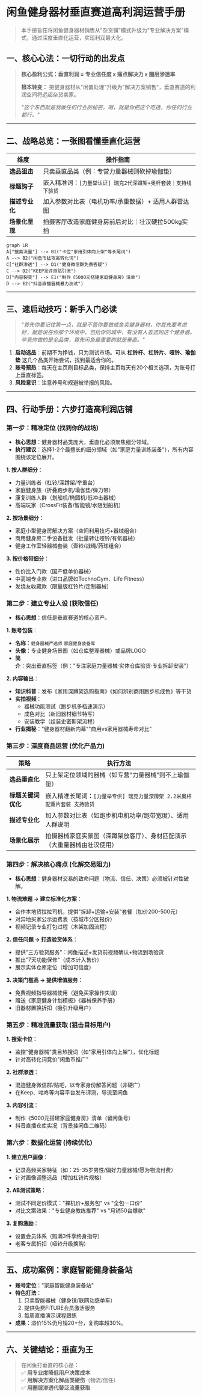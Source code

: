 # 闲鱼健身器材垂直赛道高利润运营手册

> 本手册旨在将闲鱼健身器材销售从"杂货铺"模式升级为"专业解决方案"模式，通过深度垂直化运营，实现利润最大化。

## 一、核心心法：一切行动的出发点

> **核心盈利公式：垂直利润 = 专业信任度 x 痛点解决力 x 圈层渗透率**
> 
> **根本转变：** 把健身器材从"闲置处理"升级为"解决方案销售"，垂直赛道的利润空间将远超杂货卖家。
>
> *"这个东西就是我做任何行业的秘密。嗯，就是你把这个吃透，你任何行业都行。"*

---

## 二、战略总览：一张图看懂垂直化运营

| 维度          | 操作指南                                                                 |
|---------------|-------------------------------------------------------------------------|
| **选品狙击**  | 只卖垂直品类（例：专营力量器械则砍掉瑜伽垫）                            |
| **标题钩子**  | 嵌入精准词：`[力量举认证] 瑞克2代深蹲架+奥杆套装｜支持线下验货`          |
| **描述专业化**| 加入参数对比表（电机功率/承重数据）+ 适用人群雷达图                     |
| **场景化呈现**| 拍摄客厅改造家庭健身房前后对比｜壮汉硬拉500kg实拍                        |

```mermaid
graph LR
A["搜索流量"] --> B1("卡位"家用引体向上架"等长尾词")
A --> B2("闲鱼币猛攻高转化词")
C["社群渗透"] --> D1("健身微信群免费答疑")
C --> D2("KEEP发评测贴引流")
D["内容裂变"] --> E1("制作《5000元搭建家庭健身房》清单")
D --> E2("抖音直播器械暴力测试")
```

---

## 三、速启动技巧：新手入门必读

> *"首先你要记住第一点，就是不管你要做咸鱼卖健身器材，你首先要考虑好，就是说在你那个环境中，包括你同城中，有没有人去选购这个健身器。毕竟你做的是全品类，首先闲鱼最重要的就是垂直。"*

1.  **启动选品**：前期不为挣钱，只为测试市场。可从 **杠铃杆、杠铃片、哑铃、瑜伽垫** 这几个品类开始尝试，找到最适合你的。
2.  **账号预热**：每天在主页刷目标品类，保持主页每天有20个相关选项，为账号打上垂直标签。
3.  **风险意识**：注意养号和规避被举报的风险。

---

## 四、行动手册：六步打造高利润店铺

### **第一步：精准定位 (找到你的战场)**

*   **核心思想**：健身器材品类庞大，垂直化必须聚焦细分领域。
*   **执行建议**：选择1-2个最擅长的细分领域（如"家庭力量训练装备"），所有内容围绕该定位展开。

**1. 按人群细分**：
   * 力量训练者（杠铃/深蹲架/举重台）
   * 家庭健身族（折叠跑步机/瑜伽垫/弹力带）
   * 康复训练人群（划船机/椭圆机/低冲击器械）
   * 高端玩家（CrossFit装备/智能镜/水阻划船机）

**2. 按场景细分**：
   * 家庭小型健身房解决方案（空间利用技巧+器械组合）
   * 商用健身房二手设备批发（批量转让哑铃/有氧器械）
   * 健身工作室轻器械套装（壶铃/战绳/药球组合）

**3. 按价格带细分**：
   * 性价比入门款（国产低单价器械）
   * 中高端专业款（进口品牌如TechnoGym、Life Fitness）
   * 发烧友收藏款（限量版杠铃片/定制器械）

### **第二步：建立专业人设 (获取信任)**

*   **核心思想**：信任是垂直赛道的核心资产。

**1. 账号包装**：
   * **名称**：`健身器械严选师` `家庭健身装备库`  
   * **头像**：专业健身场景图（如仓库整理器械）或品牌LOGO
   * **简介**：突出垂直标签（例："专注家庭力量器械·实体仓库验货·专业拆卸安装"）

**2. 内容输出**：
   * **知识科普**：发布《家用深蹲架选购指南》《如何辨别商用跑步机成色》等干货
   * **实拍视频**：
     * 器械功能测试（跑步机多档速演示）
     * 成色对比（新旧器材细节特写）
     * 安装教学（组装史密斯架流程）
   * **行业揭秘**："健身器材翻新内幕""商用vs家用器械寿命对比"

### **第三步：深度商品运营 (优化产品力)**

| **策略**          | **执行方法**                                                                 |
|--------------------|-----------------------------------------------------------------------------|
| **选品垂直化**     | 只上架定位领域的器械（如专营"力量器械"则不上瑜伽垫）                        |
| **标题关键词优化** | 嵌入精准长尾词：`[力量举专供] 瑞克力量深蹲架 2.2米奥杆 配重片套装 支持验货` |
| **描述专业化**     | 加入参数对比表（如跑步机电机功率/跑带宽度）、适用人群说明                   |
| **场景化展示**     | 拍摄器械家庭实景图（深蹲架放客厅）、身材匹配演示（大重量器械由壮汉使用）    |

### **第四步：解决核心痛点 (化解交易阻力)**

*   **核心思想**：健身器材交易的致命问题（物流、信任、决策）必须被针对性破解。

**1. 物流难题 → 建立标准化方案**：
   * 合作本地货拉拉司机，提供"拆卸+运输+安装"套餐（加价200-500元）
   * 对异地买家公示运费表（按城市分区报价）
   * 视频记录专业打包过程（木架加固流程）

**2. 信任问题 → 打造验货体系**：
   * 提供"三方验货服务"：闲鱼描述+发货前视频确认+物流到场验货
   * 推出"7天功能保修"（成本计入售价）
   * 展示实体仓库定位（增加可信度）

**3. 决策门槛高 → 提供增值服务**：
   * 免费视频指导器械使用（避免买家操作失误）
   * 赠送《家庭健身计划模板》《器械保养手册》
   * 旧器材置换折扣（吸引升级用户）

### **第五步：精准流量获取 (狙击目标用户)**

**1. 搜索卡位**：
   * 监控"健身器械"类目热搜词（如"家用引体向上架"），优化标题
   * 针对高转化词竞价"闲鱼币推广"

**2. 社群渗透**：
   * 混迹健身微信群/贴吧，以专家身份解答问题（非硬广）
   * 在Keep、咕咚等内容平台发布评测，导流至闲鱼

**3. 内容引流**：
   * 制作《5000元搭建家庭健身房》清单（留闲鱼号）
   * 抖音直播仓库实况（背景挂闲鱼二维码）

### **第六步：数据化运营 (持续优化)**

**1. 建立用户画像**：
   * 记录高频买家特征（如：25-35岁男性/偏好力量器械/愿为物流付费）
   * 针对画像调整选品（增加杠铃片规格）

**2. AB测试策略**：
   * 测试不同定价模式："裸机价+服务包" vs "全包一口价"
   * 对比文案效果："专业健身教练推荐" vs "月销50台爆款"

**3. 复购激励**：
   * 设置会员体系（购满3件享终身指导）
   * 老客专属折扣（哑铃升级换购）

---

## 五、成功案例：家庭智能健身装备站

*   **账号定位**："家庭智能健身装备站"  
*   **特色打法**：  
    1.  只卖智能器械（健身镜/联网动感单车）  
    2.  提供免费FITURE会员激活服务  
    3.  每周直播演示课程跟练  
*   **成果**：溢价15%仍月销20+台，复购率超30%。

---

## 六、关键结论：垂直为王

> 在闲鱼打垂直的核心是：  
> ✅ **用专业度降低用户决策成本**  
> ✅ **用解决方案化解品类硬伤**（物流/信任）  
> ✅ **用圈层渗透代替泛流量获取** 
